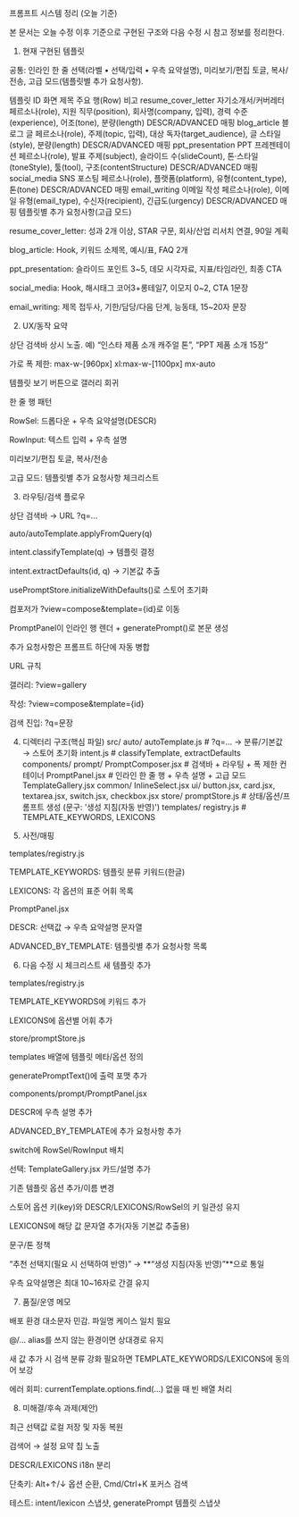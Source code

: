 프롬프트 시스템 정리 (오늘 기준)

본 문서는 오늘 수정 이후 기준으로 구현된 구조와 다음 수정 시 참고 정보를 정리한다.

1. 현재 구현된 템플릿

공통: 인라인 한 줄 선택(라벨 • 선택/입력 • 우측 요약설명), 미리보기/편집 토글, 복사/전송, 고급 모드(템플릿별 추가 요청사항).

템플릿 ID 화면 제목 주요 행(Row) 비고
resume_cover_letter 자기소개서/커버레터 페르소나(role), 지원 직무(position), 회사명(company, 입력), 경력 수준(experience), 어조(tone), 분량(length) DESCR/ADVANCED 매핑
blog_article 블로그 글 페르소나(role), 주제(topic, 입력), 대상 독자(target_audience), 글 스타일(style), 분량(length) DESCR/ADVANCED 매핑
ppt_presentation PPT 프레젠테이션 페르소나(role), 발표 주제(subject), 슬라이드 수(slideCount), 톤·스타일(toneStyle), 툴(tool), 구조(contentStructure) DESCR/ADVANCED 매핑
social_media SNS 포스팅 페르소나(role), 플랫폼(platform), 유형(content_type), 톤(tone) DESCR/ADVANCED 매핑
email_writing 이메일 작성 페르소나(role), 이메일 유형(email_type), 수신자(recipient), 긴급도(urgency) DESCR/ADVANCED 매핑
템플릿별 추가 요청사항(고급 모드)

resume_cover_letter: 성과 2개 이상, STAR 구문, 회사/산업 리서치 연결, 90일 계획

blog_article: Hook, 키워드 소제목, 예시/표, FAQ 2개

ppt_presentation: 슬라이드 포인트 3~5, 데모 시각자료, 지표/타임라인, 최종 CTA

social_media: Hook, 해시태그 코어3+롱테일7, 이모지 0~2, CTA 1문장

email_writing: 제목 접두사, 기한/담당/다음 단계, 능동태, 15~20자 문장

2. UX/동작 요약

상단 검색바 상시 노출. 예) “인스타 제품 소개 캐주얼 톤”, “PPT 제품 소개 15장”

가로 폭 제한: max-w-[960px] xl:max-w-[1100px] mx-auto

템플릿 보기 버튼으로 갤러리 회귀

한 줄 행 패턴

RowSel: 드롭다운 + 우측 요약설명(DESCR)

RowInput: 텍스트 입력 + 우측 설명

미리보기/편집 토글, 복사/전송

고급 모드: 템플릿별 추가 요청사항 체크리스트

3. 라우팅/검색 플로우

상단 검색바 → URL ?q=...

auto/autoTemplate.applyFromQuery(q)

intent.classifyTemplate(q) → 템플릿 결정

intent.extractDefaults(id, q) → 기본값 추출

usePromptStore.initializeWithDefaults()로 스토어 초기화

컴포저가 ?view=compose&template={id}로 이동

PromptPanel이 인라인 행 렌더 + generatePrompt()로 본문 생성

추가 요청사항은 프롬프트 하단에 자동 병합

URL 규칙

갤러리: ?view=gallery

작성: ?view=compose&template={id}

검색 진입: ?q=문장

4. 디렉터리 구조(핵심 파일)
   src/
   auto/
   autoTemplate.js # ?q=... → 분류/기본값 → 스토어 초기화
   intent.js # classifyTemplate, extractDefaults
   components/
   prompt/
   PromptComposer.jsx # 검색바 + 라우팅 + 폭 제한 컨테이너
   PromptPanel.jsx # 인라인 한 줄 행 + 우측 설명 + 고급 모드
   TemplateGallery.jsx
   common/
   InlineSelect.jsx
   ui/
   button.jsx, card.jsx, textarea.jsx, switch.jsx, checkbox.jsx
   store/
   promptStore.js # 상태/옵션/프롬프트 생성 (문구: '생성 지침(자동 반영)')
   templates/
   registry.js # TEMPLATE_KEYWORDS, LEXICONS

5. 사전/매핑

templates/registry.js

TEMPLATE_KEYWORDS: 템플릿 분류 키워드(한글)

LEXICONS: 각 옵션의 표준 어휘 목록

PromptPanel.jsx

DESCR: 선택값 → 우측 요약설명 문자열

ADVANCED_BY_TEMPLATE: 템플릿별 추가 요청사항 목록

6. 다음 수정 시 체크리스트
   새 템플릿 추가

templates/registry.js

TEMPLATE_KEYWORDS에 키워드 추가

LEXICONS에 옵션별 어휘 추가

store/promptStore.js

templates 배열에 템플릿 메타/옵션 정의

generatePromptText()에 출력 포맷 추가

components/prompt/PromptPanel.jsx

DESCR에 우측 설명 추가

ADVANCED_BY_TEMPLATE에 추가 요청사항 추가

switch에 RowSel/RowInput 배치

선택: TemplateGallery.jsx 카드/설명 추가

기존 템플릿 옵션 추가/이름 변경

스토어 옵션 키(key)와 DESCR/LEXICONS/RowSel의 키 일관성 유지

LEXICONS에 해당 값 문자열 추가(자동 기본값 추출용)

문구/톤 정책

“추천 선택지(필요 시 선택하여 반영)” → **“생성 지침(자동 반영)”**으로 통일

우측 요약설명은 최대 10~16자로 간결 유지

7. 품질/운영 메모

배포 환경 대소문자 민감. 파일명 케이스 일치 필요

@/… alias를 쓰지 않는 환경이면 상대경로 유지

새 값 추가 시 검색 분류 강화 필요하면 TEMPLATE_KEYWORDS/LEXICONS에 동의어 보강

에러 회피: currentTemplate.options.find(...) 없을 때 빈 배열 처리

8. 미해결/후속 과제(제안)

최근 선택값 로컬 저장 및 자동 복원

검색어 → 설정 요약 칩 노출

DESCR/LEXICONS i18n 분리

단축키: Alt+↑/↓ 옵션 순환, Cmd/Ctrl+K 포커스 검색

테스트: intent/lexicon 스냅샷, generatePrompt 템플릿 스냅샷
